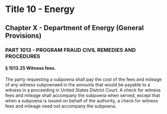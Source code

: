 
# Title 10 - Energy
## Chapter X - Department of Energy (General Provisions)
### PART 1013 - PROGRAM FRAUD CIVIL REMEDIES AND PROCEDURES
#### § 1013.25 Witness fees.

The party requesting a subpoena shall pay the cost of the fees and mileage of any witness subpoenaed in the amounts that would be payable to a witness in a proceeding in United States District Court. A check for witness fees and mileage shall accompany the subpoena when served, except that when a subpoena is issued on behalf of the authority, a check for witness fees and mileage need not accompany the subpoena.
